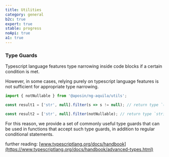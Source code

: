 ```yaml
---
title: Utilities
category: general
b2c: true
expert: true
stable: progress
noApi: true
a1: true
---
```


### Type Guards

Typescript language features type narrowing inside code blocks if a certain condition is met.

However, in some cases, relying purely on typescript language features is not sufficient for appropriate type narrowing.

```ts
import { notNullable } from '@aposin/ng-aquila/utils';

const result1 = ['str', null].filter(s => s != null); // return type `(string | null)[]`

const result2 = ['str', null].filter(notNullable); // return type `string[]`
```

For this reason, we provide a set of commonly useful type guards that can be used in functions that accept such type guards, in addition to regular conditional statements.

<!-- example(utils-type-guards) -->

further reading: [www.typescriptlang.org/docs/handbook](https://www.typescriptlang.org/docs/handbook/advanced-types.html)

